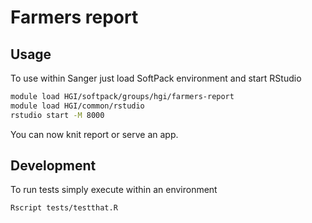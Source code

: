 # Farmers report

## Usage
To use within Sanger just load SoftPack environment and start RStudio
```bash
module load HGI/softpack/groups/hgi/farmers-report
module load HGI/common/rstudio
rstudio start -M 8000
```

You can now knit report or serve an app.

## Development
To run tests simply execute within an environment
```bash
Rscript tests/testthat.R 
```
